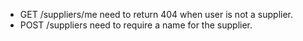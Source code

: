 - GET /suppliers/me need to return 404 when user is not a supplier.
- POST /suppliers need to require a name for the supplier.
